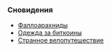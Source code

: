 ### Сновидения

+ [Фаллоарахниды](http://it-the-drote.tk/dream/25-09-2013-Фаллоарахниды)
+ [Одежда за биткоины](http://it-the-drote.tk/dream/25-09-2013-Одежда-за-биткоины)
+ [Странное велопутешествие](http://it-the-drote.tk/dream/24-09-2013-Велопутешествие)
